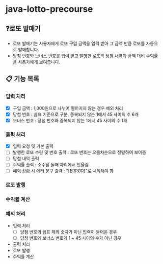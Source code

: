 # java-lotto-precourse

## ❓로또 발매기
- 로또 발매기는 사용자에게 로또 구입 금액을 입력 받아 그 금액 만큼 로또를 자동으로 발매합니다.
- 당첨 번호와 보너스 번호를 입력 받고 발행한 로또의 당첨 내역과 금액 대비 수익률을 사용자에게 보여줍니다.

## 📋 기능 목록
### 입력 처리
- [x] 구입 금액 : 1,000원으로 나누어 떨어지지 않는 경우 예외 처리
- [x] 당첨 번호 : 쉼표 기준으로 구분, 중복되지 않는 1에서 45 사이의 수 6개
- [x] 보너스 번호 : 당첨 번호와 중복되지 않는 1에서 45 사이의 수 1개
### 출력 처리
- [x] 입력 요청 및 기본 출력
- [ ] 발행한 로또 수량 및 번호 출력 : 로또 번호는 오름차순으로 정렬하여 보여줌
- [ ] 당첨 내역 출력
- [ ] 수익률 출력 : 소수점 둘째 자리에서 반올림
- [ ] 예외 상황 시 에러 문구 출력 : "[ERROR]"로 시작해야 함
### 로또 발행
### 수익률 계산
### 예외 처리
- 입력 처리
  - [ ] 당첨 번호의 쉼표 제외 숫자가 아닌 입력이 들어온 경우
  - [ ] 당첨 번호와 보너스 번호가 1 ~ 45 사이의 수가 아닌 경우
- 출력 처리
- 로또 발행
- 수익률 계산